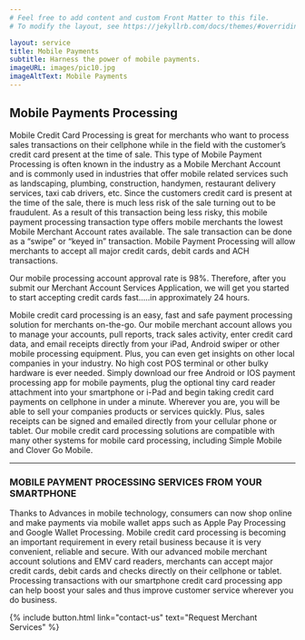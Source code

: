 ```yaml
---
# Feel free to add content and custom Front Matter to this file.
# To modify the layout, see https://jekyllrb.com/docs/themes/#overriding-theme-defaults

layout: service
title: Mobile Payments
subtitle: Harness the power of mobile payments.
imageURL: images/pic10.jpg
imageAltText: Mobile Payments
---
```


## Mobile Payments Processing

Mobile Credit Card Processing is great for merchants who want to process sales transactions on their cellphone while in the field with the customer’s credit card present at the time of sale. This type of Mobile Payment Processing is often known in the industry as a Mobile Merchant Account and is commonly used in industries that offer mobile related services such as landscaping, plumbing, construction, handymen, restaurant delivery services, taxi cab drivers, etc. Since the customers credit card is present at the time of the sale, there is much less risk of the sale turning out to be fraudulent. As a result of this transaction being less risky, this mobile payment processing transaction type offers mobile merchants the lowest Mobile Merchant Account rates available. The sale transaction can be done as a “swipe” or “keyed in” transaction. Mobile Payment Processing will allow merchants to accept all major credit cards, debit cards and ACH transactions.

Our mobile processing account approval rate is 98%. Therefore, after you submit our Merchant Account Services Application, we will get you started to start accepting credit cards fast…..in approximately 24 hours.

Mobile credit card processing is an easy, fast and safe payment processing solution for merchants on-the-go. Our mobile merchant account allows you to manage your accounts, pull reports, track sales activity, enter credit card data, and email receipts directly from your iPad, Android swiper or other mobile processing equipment. Plus, you can even get insights on other local companies in your industry. No high cost POS terminal or other bulky hardware is ever needed. Simply download our free Android or IOS payment processing app for mobile payments, plug the optional tiny card reader attachment into your smartphone or i-Pad and begin taking credit card payments on cellphone in under a minute. Wherever you are, you will be able to sell your companies products or services quickly. Plus, sales receipts can be signed and emailed directly from your cellular phone or tablet. Our mobile credit card processing solutions are compatible with many other systems for mobile card processing, including Simple Mobile and Clover Go Mobile.

---

### MOBILE PAYMENT PROCESSING SERVICES FROM YOUR SMARTPHONE

Thanks to Advances in mobile technology, consumers can now shop online and make payments via mobile wallet apps such as Apple Pay Processing and Google Wallet Processing. Mobile credit card processing is becoming an important requirement in every retail business because it is very convenient, reliable and secure. With our advanced mobile merchant account solutions and EMV card readers, merchants can accept major credit cards, debit cards and checks directly on their cellphone or tablet. Processing transactions with our smartphone credit card processing app can help boost your sales and thus improve customer service wherever you do business.

{% include button.html link="contact-us" text="Request Merchant Services" %}